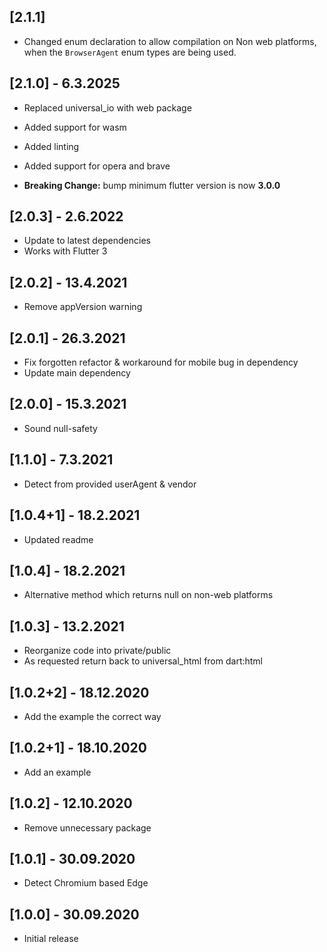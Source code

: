 ## [2.1.1]
- Changed enum declaration to allow compilation on Non web platforms, when the `BrowserAgent` enum types are being used.

## [2.1.0] - 6.3.2025

- Replaced universal_io with web package
- Added support for wasm
- Added linting
- Added support for opera and brave

- **Breaking Change:** bump minimum flutter version is now **3.0.0**

## [2.0.3] - 2.6.2022

- Update to latest dependencies
- Works with Flutter 3

## [2.0.2] - 13.4.2021

- Remove appVersion warning

## [2.0.1] - 26.3.2021

- Fix forgotten refactor & workaround for mobile bug in dependency
- Update main dependency

## [2.0.0] - 15.3.2021

- Sound null-safety

## [1.1.0] - 7.3.2021

- Detect from provided userAgent & vendor

## [1.0.4+1] - 18.2.2021

- Updated readme

## [1.0.4] - 18.2.2021

- Alternative method which returns null on non-web platforms

## [1.0.3] - 13.2.2021

- Reorganize code into private/public
- As requested return back to universal_html from dart:html

## [1.0.2+2] - 18.12.2020

- Add the example the correct way

## [1.0.2+1] - 18.10.2020

- Add an example

## [1.0.2] - 12.10.2020

- Remove unnecessary package

## [1.0.1] - 30.09.2020

- Detect Chromium based Edge

## [1.0.0] - 30.09.2020

- Initial release

